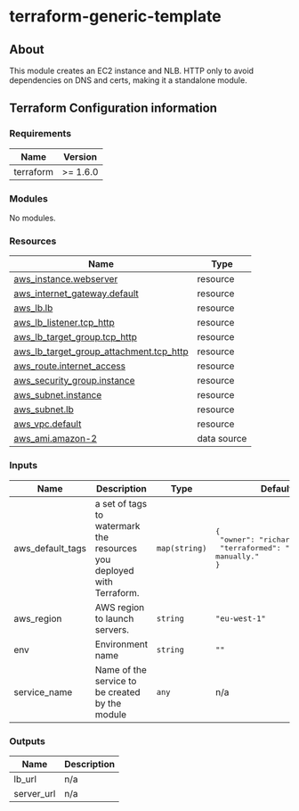 # terraform-generic-template

## About

This module creates an EC2 instance and NLB. HTTP only to avoid dependencies on DNS and certs, making it a standalone module.

## Terraform Configuration information

<!-- BEGIN_TF_DOCS -->

### Requirements

| Name | Version |
|------|---------|
| terraform | >= 1.6.0 |

### Modules

No modules.

### Resources

| Name | Type |
|------|------|
| [aws_instance.webserver](https://registry.terraform.io/providers/hashicorp/aws/latest/docs/resources/instance) | resource |
| [aws_internet_gateway.default](https://registry.terraform.io/providers/hashicorp/aws/latest/docs/resources/internet_gateway) | resource |
| [aws_lb.lb](https://registry.terraform.io/providers/hashicorp/aws/latest/docs/resources/lb) | resource |
| [aws_lb_listener.tcp_http](https://registry.terraform.io/providers/hashicorp/aws/latest/docs/resources/lb_listener) | resource |
| [aws_lb_target_group.tcp_http](https://registry.terraform.io/providers/hashicorp/aws/latest/docs/resources/lb_target_group) | resource |
| [aws_lb_target_group_attachment.tcp_http](https://registry.terraform.io/providers/hashicorp/aws/latest/docs/resources/lb_target_group_attachment) | resource |
| [aws_route.internet_access](https://registry.terraform.io/providers/hashicorp/aws/latest/docs/resources/route) | resource |
| [aws_security_group.instance](https://registry.terraform.io/providers/hashicorp/aws/latest/docs/resources/security_group) | resource |
| [aws_subnet.instance](https://registry.terraform.io/providers/hashicorp/aws/latest/docs/resources/subnet) | resource |
| [aws_subnet.lb](https://registry.terraform.io/providers/hashicorp/aws/latest/docs/resources/subnet) | resource |
| [aws_vpc.default](https://registry.terraform.io/providers/hashicorp/aws/latest/docs/resources/vpc) | resource |
| [aws_ami.amazon-2](https://registry.terraform.io/providers/hashicorp/aws/latest/docs/data-sources/ami) | data source |

### Inputs

| Name | Description | Type | Default | Required |
|------|-------------|------|---------|:--------:|
| aws\_default\_tags | a set of tags to watermark the resources you deployed with Terraform. | `map(string)` | <pre>{<br>  "owner": "richard",<br>  "terraformed": "Do not edit manually."<br>}</pre> | no |
| aws\_region | AWS region to launch servers. | `string` | `"eu-west-1"` | no |
| env | Environment name | `string` | `""` | no |
| service\_name | Name of the service to be created by the module | `any` | n/a | yes |

### Outputs

| Name | Description |
|------|-------------|
| lb\_url | n/a |
| server\_url | n/a |

<!-- END_TF_DOCS -->